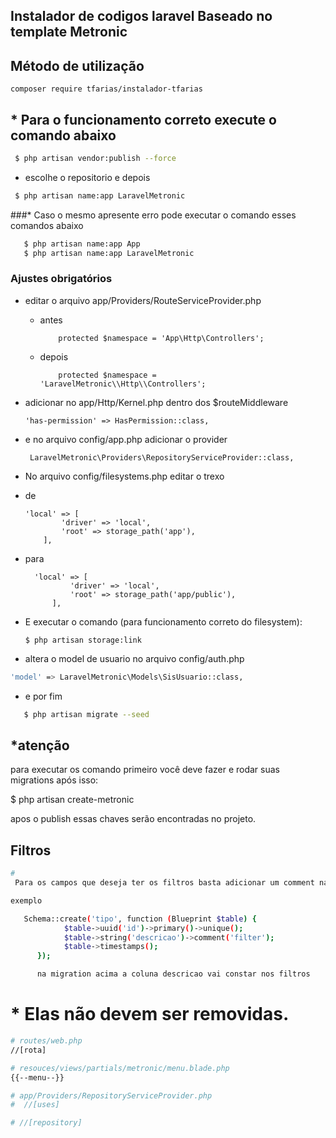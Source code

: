 ## Instalador de codigos laravel Baseado no template Metronic

## Método de utilização


````
composer require tfarias/instalador-tfarias
````

## \* Para o funcionamento correto execute o comando abaixo

```bash
 $ php artisan vendor:publish --force
```

- escolhe o repositorio e depois

```bash
 $ php artisan name:app LaravelMetronic
```
  ###* Caso o mesmo apresente erro pode executar o comando esses comandos abaixo
```bash
   $ php artisan name:app App
   $ php artisan name:app LaravelMetronic
```

 ### Ajustes obrigatórios
- editar o arquivo app/Providers/RouteServiceProvider.php
  - antes
    ```
        protected $namespace = 'App\Http\Controllers';
    ```
  - depois
    ```
        protected $namespace = 'LaravelMetronic\\Http\\Controllers';
    ```
    
-  adicionar no app/Http/Kernel.php
   dentro dos $routeMiddleware

    ```
    'has-permission' => HasPermission::class,
    ```
- e no arquivo config/app.php adicionar o provider
    
    ```
     LaravelMetronic\Providers\RepositoryServiceProvider::class,
    ```

- No arquivo config/filesystems.php editar o trexo 
- de
    ```
    'local' => [
            'driver' => 'local',
            'root' => storage_path('app'),
        ],
    ```
- para 
  ```
    'local' => [
            'driver' => 'local',
            'root' => storage_path('app/public'),
        ],
  ```
  
- E executar o comando (para funcionamento correto do filesystem): 
  ```
  $ php artisan storage:link
  ```
  
- altera o model de usuario no arquivo config/auth.php

```bash
'model' => LaravelMetronic\Models\SisUsuario::class,
```
 - e por fim
```bash
   $ php artisan migrate --seed
```


## \*atenção

para executar os comando primeiro você deve fazer e rodar suas migrations
após isso:

$ php artisan create-metronic

apos o publish essas chaves serão encontradas no projeto.

## Filtros

```bash
#
 Para os campos que deseja ter os filtros basta adicionar um comment na migration

exemplo

   Schema::create('tipo', function (Blueprint $table) {
            $table->uuid('id')->primary()->unique();
            $table->string('descricao')->comment('filter');
            $table->timestamps();
      });

      na migration acima a coluna descricao vai constar nos filtros
```


# \* Elas não devem ser removidas.

```bash
# routes/web.php
//[rota]

# resouces/views/partials/metronic/menu.blade.php
{{--menu--}}

# app/Providers/RepositoryServiceProvider.php
#  //[uses]

# //[repository]

```
